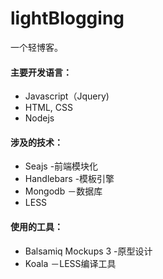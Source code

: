 # lightBlogging

 一个轻博客。



#### 主要开发语言：

- Javascript（Jquery)
- HTML, CSS
- Nodejs

#### 涉及的技术：

- Seajs -前端模块化
- Handlebars -模板引擎
- Mongodb －数据库
- LESS


#### 使用的工具：

- Balsamiq Mockups 3 -原型设计
- Koala －LESS编译工具
